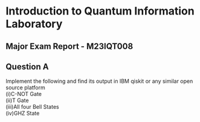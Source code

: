 
# Introduction to Quantum Information Laboratory 
## Major Exam Report - M23IQT008

## Question A 
Implement the following and find its output in IBM qiskit or any similar open source platform  
(i)C-NOT Gate  
(ii)T Gate  
(iii)All four Bell States  
(iv)GHZ State
